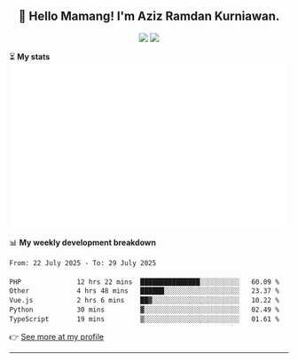 <h2 align="center">👋 Hello Mamang! I'm Aziz Ramdan Kurniawan.</h2>  
<p align="center">
  <img src="https://komarev.com/ghpvc/?username=azizramdan">
  <img src="https://wakatime.com/badge/user/90056fa0-4c31-4eca-954e-2a3ac05896f9.svg">
</p>
    
⏳ **My stats**  
![](https://raw.githubusercontent.com/azizramdan/github-stats/master/generated/overview.svg#gh-dark-mode-only)

📊 **My weekly development breakdown**
<!--START_SECTION:waka-->

```txt
From: 22 July 2025 - To: 29 July 2025

PHP              12 hrs 22 mins  ███████████████░░░░░░░░░░   60.09 %
Other            4 hrs 48 mins   ██████░░░░░░░░░░░░░░░░░░░   23.37 %
Vue.js           2 hrs 6 mins    ██▓░░░░░░░░░░░░░░░░░░░░░░   10.22 %
Python           30 mins         ▓░░░░░░░░░░░░░░░░░░░░░░░░   02.49 %
TypeScript       19 mins         ▒░░░░░░░░░░░░░░░░░░░░░░░░   01.61 %
```

<!--END_SECTION:waka-->
👉 [See more at my profile](https://wakatime.com/@azizramdan)
***
